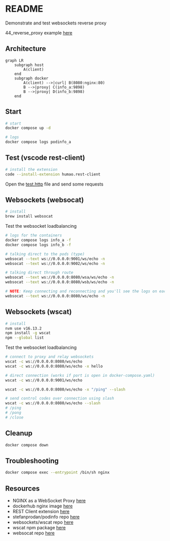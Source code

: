 # README

Demonstrate and test websockets reverse proxy  

44_reverse_proxy example [here](https://github.com/chrisguest75/docker_build_examples/tree/master/44_reverse_proxy)  

## Architecture

```mermaid
graph LR
    subgraph host
        A(client)
    end
    subgraph docker
        A(client) -->|curl| B(8080:nginx:80)
        B -->|proxy| C(info_a:9898)
        B -->|proxy| D(info_b:9898)
    end
```

## Start

```sh
# start 
docker compose up -d

# logs
docker compose logs podinfo_a 
```

## Test (vscode rest-client)

```sh
# install the extension
code --install-extension humao.rest-client
```

Open the [test.http](./test.http) file and send some requests  

## Websockets (websocat)

```sh
# install
brew install websocat
```

Test the websocket loadbalancing

```sh
# logs for the containers
docker compose logs info_a -f
docker compose logs info_b -f 

# talking direct to the pods (type)
websocat --text ws://0.0.0.0:9001/ws/echo -n 
websocat --text ws://0.0.0.0:9002/ws/echo -n 

# talking direct through route
websocat --text ws://0.0.0.0:8080/wsa/ws/echo -n 
websocat --text ws://0.0.0.0:8080/wsb/ws/echo -n 

# NOTE: Keep connecting and reconnecting and you'll see the logs on each container.
websocat --text ws://0.0.0.0:8080/ws/echo -n 
```

## Websockets (wscat)

```sh
# install
nvm use v16.13.2                     
npm install -g wscat  
npm --global list    
```

Test the websocket loadbalancing

```sh
# connect to proxy and relay websockets
wscat -c ws://0.0.0.0:8080/ws/echo    
wscat -c ws://0.0.0.0:8080/ws/echo -x hello

# direct connection (works if port is open in docker-compose.yaml)
wscat -c ws://0.0.0.0:9001/ws/echo

wscat -c ws://0.0.0.0:8080/ws/echo -x "/ping" --slash

# send control codes over connection using slash
wscat -c ws://0.0.0.0:8080/ws/echo --slash
# /ping
# /pong 
# /close
```

## Cleanup

```sh
docker compose down
```

## Troubleshooting

```sh
docker compose exec --entrypoint /bin/sh nginx
```

## Resources

* NGINX as a WebSocket Proxy [here](https://www.nginx.com/blog/websocket-nginx/)  
* dockerhub nginx image [here](https://hub.docker.com/_/nginx?tab=tags)  
* REST Client extension [here](https://marketplace.visualstudio.com/items?itemName=humao.rest-client)  
* stefanprodan/podinfo repo [here](https://github.com/stefanprodan/podinfo)  
* websockets/wscat repo [here](https://github.com/websockets/wscat)  
* wscat npm package [here](https://www.npmjs.com/package/wscat)
* websocat repo [here](https://github.com/vi/websocat/blob/master/doc.md)  
